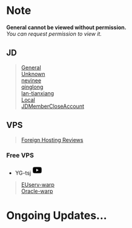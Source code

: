 # Note
**General cannot be viewed without permission.**  
*You can request permission to view it.*
## JD
> [General](https://www.kdocs.cn/l/cvv59F3SXS4B)  
> [Unknown](./JD/Unknown#readme)  
> [nevinee](./JD/nevinee#readme)   
> [qinglong](./JD/qinglong#readme)  
> [lan-tianxiang](https://github.com/lan-tianxiang/JS_TOOL/wiki)  
> [Local](https://github.com/Oreomeow/VIP/raw/main/Scripts/js/Node.js-613.rar)   
> [JDMemberCloseAccount](https://github.com/yqchilde/JDMemberCloseAccount#jdmembercloseaccount)

## VPS
> [Foreign Hosting Reviews](https://www.zhujiceping.com/)  

### Free VPS
- YG-tsj [<img src="/Icons/youtube2.png" title="YG-tsj's channel" width="25" height="25" />][YT]  
> [EUserv-warp](https://github.com/YG-tsj/EUserv-warp#readme)  
> [Oracle-warp](https://github.com/YG-tsj/Oracle-warp#readme)  

# Ongoing Updates...


[YT]:https://www.youtube.com/channel/UCQqyh9tQfTBVtLzqOJ1KnSA "YG-tsj's channel"

